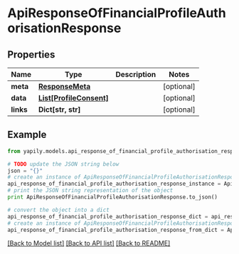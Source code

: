 # ApiResponseOfFinancialProfileAuthorisationResponse


## Properties
Name | Type | Description | Notes
------------ | ------------- | ------------- | -------------
**meta** | [**ResponseMeta**](ResponseMeta.md) |  | [optional] 
**data** | [**List[ProfileConsent]**](ProfileConsent.md) |  | [optional] 
**links** | **Dict[str, str]** |  | [optional] 

## Example

```python
from yapily.models.api_response_of_financial_profile_authorisation_response import ApiResponseOfFinancialProfileAuthorisationResponse

# TODO update the JSON string below
json = "{}"
# create an instance of ApiResponseOfFinancialProfileAuthorisationResponse from a JSON string
api_response_of_financial_profile_authorisation_response_instance = ApiResponseOfFinancialProfileAuthorisationResponse.from_json(json)
# print the JSON string representation of the object
print ApiResponseOfFinancialProfileAuthorisationResponse.to_json()

# convert the object into a dict
api_response_of_financial_profile_authorisation_response_dict = api_response_of_financial_profile_authorisation_response_instance.to_dict()
# create an instance of ApiResponseOfFinancialProfileAuthorisationResponse from a dict
api_response_of_financial_profile_authorisation_response_from_dict = ApiResponseOfFinancialProfileAuthorisationResponse.from_dict(api_response_of_financial_profile_authorisation_response_dict)
```
[[Back to Model list]](../README.md#documentation-for-models) [[Back to API list]](../README.md#documentation-for-api-endpoints) [[Back to README]](../README.md)


